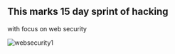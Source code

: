## This marks 15 day sprint of hacking

   
 <p>  with focus on web security
   
![websecurity1](https://user-images.githubusercontent.com/41240719/151664381-3f58e247-ee89-4ea0-9c78-8a9af8eaba9c.jpg)
